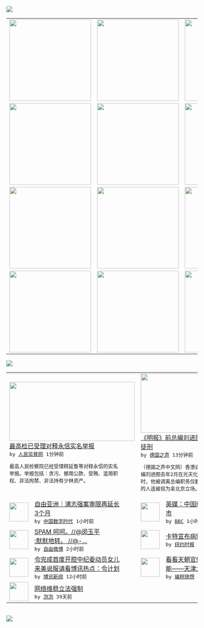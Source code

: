 

<a href="https://github.com/greatfire/z/raw/master/FreeBrowser.apk"><img src="https://raw.githubusercontent.com/greatfire/wiki/master/x/header.png" /></a><table><tr><td width="262" align="center" valign="center"><a href="https://github.com/greatfire/wiki/wiki/nyt" title="纽约时报中文网 国际纵览"><img src="https://raw.githubusercontent.com/greatfire/wiki/master/x/nyt_flag.png" width="215"/></a></td><td width="262" align="center" valign="center"><a href="https://github.com/greatfire/wiki/wiki/dw" title=""><img src="https://raw.githubusercontent.com/greatfire/wiki/master/x/dw_flag.png" width="215"/></a></td><td width="262" align="center" valign="center"><a href="https://github.com/greatfire/wiki/wiki/rmjd" title=""><img src="https://raw.githubusercontent.com/greatfire/wiki/master/x/rmjd_flag.png" width="215"/></a></td></tr><tr><td width="262" align="center" valign="center"><a href="https://github.com/paopaonetizen/website" title="泡泡 - 未经审查的互联网信息"><img src="https://raw.githubusercontent.com/greatfire/wiki/master/x/pp_flag.png" width="215"/></a></td><td width="262" align="center" valign="center"><a href="https://github.com/getlantern/mirror" title="以及自由微博和GreatFire.org官方中文论坛"><img src="https://raw.githubusercontent.com/greatfire/wiki/master/x/lantern_flag.png" width="215"/></a></td><td width="262" align="center" valign="center"><a href="https://github.com/cdtmirrors/m/" title=""><img src="https://raw.githubusercontent.com/greatfire/wiki/master/x/cdt_flag.png" width="215"/></a></td></tr><tr><td width="262" align="center" valign="center"><a href="https://github.com/program-think/blog" title="编程随想的博客"><img src="https://raw.githubusercontent.com/greatfire/wiki/master/x/pt_flag.png" width="215"/></a></td><td width="262" align="center" valign="center"><a href="https://github.com/greatfire/wiki/wiki/bbc" title=""><img src="https://raw.githubusercontent.com/greatfire/wiki/master/x/bbc_flag.png" width="215"/></a></td><td width="262" align="center" valign="center"><a href="https://github.com/freeweibo/s" title="自由微博 - 匿名和不受屏蔽的新浪微博搜索"><img src="https://raw.githubusercontent.com/greatfire/wiki/master/x/fw_flag.png" width="215"/></a></td></tr><tr><td width="262" align="center" valign="center"><a href="https://github.com/greatfire/wiki/wiki/google" title=""><img src="https://raw.githubusercontent.com/greatfire/wiki/master/x/google_flag.png" width="215"/></a></td><td width="262" align="center" valign="center"><a href="https://github.com/bxnews/boxun" title=""><img src="https://raw.githubusercontent.com/greatfire/wiki/master/x/bx_flag.png" width="215"/></a></td><td width="262" align="center" valign="center"><a href="https://github.com/greatfire/wiki/wiki/open-source" title="欢迎访问GreatFire.org开发者项目网站"><img src="https://raw.githubusercontent.com/greatfire/wiki/master/x/open-source_flag.png" width="215"/></a></td></tr></table><img src="https://raw.githubusercontent.com/greatfire/wiki/master/x/newsfeed text.png" /><table cols="4"><tr><td colspan="2" width="380"><a href="http://www.rmjdw.com//guanzhuzhongguo/20150821/15155.html"><img src="http://www.rmjdw.com/uploads/allimg/150821/11322625T-0.jpg" width="330" height="156"/></a></br><a href="http://www.rmjdw.com//guanzhuzhongguo/20150821/15155.html">最高检已受理对释永信实名举报 </a></br><kbd> by <a href="http://www.rmjdw.com/">人民监督网</a> 1分钟前 </kbd></br><pre>最高人民检察院已经受理释延鲁等对释永信的实名<br/>举报。举报包括：贪污、挪用公款、受贿、滥用职<br/>权、非法拘禁、非法持有少林资产。</pre></td><td colspan="2" width="380"><a href="http://dw.com/p/1GJOY?maca=chi-GK-text-greatfire-all-chinese-15625-xml-mrss"><img src="http://www.dw.com/image/0,,17457684_302,00.jpg" width="330" height="156"/></a></br><a href="http://dw.com/p/1GJOY?maca=chi-GK-text-greatfire-all-chinese-15625-xml-mrss">《明报》前总编刘进图遭袭案 被告获19年<br/>徒刑</a></br><kbd> by <a href="http://dw.de">德国之声</a> 13分钟前 </kbd></br><pre>（德国之声中文网）香港调查性报纸《明报》前总<br/>编刘进图去年2月在光天化日之下被连砍数刀。当<br/>时，他被调离总编职务仅数周时间。接替总编一职<br/>的人选被视为亲北京立场。刘进...</pre></td></tr><tr><td><img src="http://chinadigitaltimes.net/chinese/files/2015/08/3f79a379jw1evab0ovvqtj20qo0zkdlu.jpg" width="50" height="50"/></td><td width="280"><a href="http://feedproxy.google.com/~r/chinadigitaltimes/IyPt/~3/71B5qPqw6tk/">自由亚洲｜浦志强案审限再延长<br/>3个月</a></br><kbd> by <a href="http://chinadigitaltimes.net/chinese/">中国数字时代</a> 1小时前 </kbd></td><td><img src="http://a.files.bbci.co.uk/worldservice/live/assets/images/2015/08/21/150821101434_ftse_london_144x81_z_nocredit.jpg" width="50" height="50"/></td><td width="280"><a href="http://www.bbc.com/zhongwen/simp/press_review/2015/08/150821_press_review_uk">英媒：中国经济放缓拖累英国股<br/>市</a></br><kbd> by <a href="http://www.bbc.co.uk/zhongwen/simp">BBC</a> 1小时前 </kbd></td></tr><tr><td><img src="http://ww2.sinaimg.cn/large/71f95e93jw1eva5jcf5otj20cs0dowg4.jpg" width="50" height="50"/></td><td width="280"><a href="https://freeweibo.com/weibo/3878333056042994">SPAM 呵呵。//@闵玉平<br/>:默默地转。 //@-...</a></br><kbd> by <a href="https://freeweibo.com/">自由微博</a> 2小时前 </kbd></td><td><img src="https://raw.githubusercontent.com/greatfire/wiki/master/x/nyt_logo.png" width="50" height="50"/></td><td width="280"><a href="https://d144r8xvkm3as4.cloudfront.net/world/20150821/c21carter/">卡特宣布病情，癌症扩散至脑部</a></br><kbd> by <a href="http://m.cn.nytimes.com/">纽约时报</a> 7小时前 </kbd></td></tr><tr><td><img src="https://raw.githubusercontent.com/greatfire/wiki/master/x/bx_logo.png" width="50" height="50"/></td><td width="280"><a href="http://www.boxun.com/news/gb/china/2015/08/201508210512.shtml">令完成首度开腔中纪委动员女儿<br/>来美说服请看博讯热点：令计划</a></br><kbd> by <a href="http://www.boxun.com">博讯新闻</a> 12小时前 </kbd></td><td><img src="http://lh4.googleusercontent.com/cM7oXzR8jGBaXB5zek9Z6Gf3zOe0QrvTkO3XCU7n6T8qXyNUTEJ41C6h7bw4m02ZOswdhO7Iv96udBlZf2ItSvKyXnPBViXn1TUH2gkcl1v5Q7fEXxkYCt5ME7BAMtV1wTLQhD4Niw" width="50" height="50"/></td><td width="280"><a href="http://feedproxy.google.com/~r/programthink/~3/21dSbtE1Ayk/2015-Tianjin-Explosions.html">看看天朝官僚系统多么低效和无<br/>能——天津大爆炸随想</a></br><kbd> by <a href="http://program-think.blogspot.com">编程随想</a> 1天前 </kbd></td></tr><tr><td><img src="http://pao-pao.net/sites/pao-pao.net/files/styles/base_adaptive/public/6523513689_baeec3c53c_z_0.jpg?itok=NM8cQ_d1" width="50" height="50"/></td><td width="280"><a href="https://pao-pao.net/article/593">网络维稳立法强制</a></br><kbd> by <a href="https://pao-pao.net">泡泡</a> 39天前 </kbd></td></table></br><a href="https://github.com/greatfire/z/raw/master/FreeBrowser.apk"><img src="https://raw.githubusercontent.com/greatfire/wiki/master/x/download app.png" /></a>